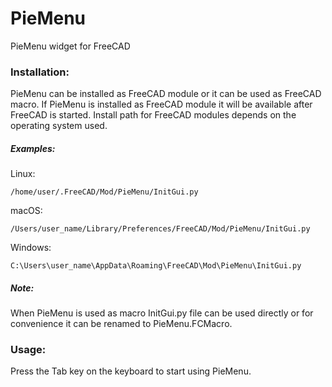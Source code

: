 # PieMenu
PieMenu widget for FreeCAD

### Installation:

PieMenu can be installed as FreeCAD module or it can be used as FreeCAD macro. If PieMenu is installed as FreeCAD module it will be available after FreeCAD is started. Install path for FreeCAD modules depends on the operating system used.

##### Examples:

Linux:

`/home/user/.FreeCAD/Mod/PieMenu/InitGui.py`

macOS:

`/Users/user_name/Library/Preferences/FreeCAD/Mod/PieMenu/InitGui.py`

Windows:

`C:\Users\user_name\AppData\Roaming\FreeCAD\Mod\PieMenu\InitGui.py`


##### Note:

When PieMenu is used as macro InitGui.py file can be used directly or for convenience it can be renamed to PieMenu.FCMacro.

### Usage:

Press the Tab key on the keyboard to start using PieMenu.
